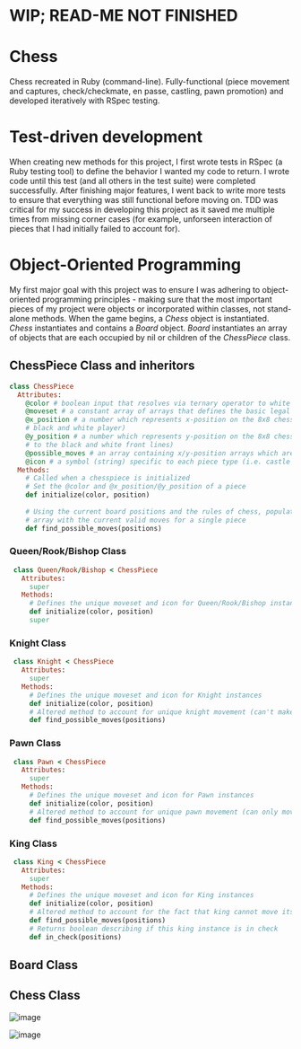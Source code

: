 # WIP; READ-ME NOT FINISHED

# Chess
Chess recreated in Ruby (command-line). Fully-functional (piece movement and captures, check/checkmate, en passe, castling, pawn promotion) and developed iteratively with RSpec testing.

# Test-driven development
When creating new methods for this project, I first wrote tests in RSpec (a Ruby testing tool) to define the behavior I wanted my code to return. I wrote code until this test (and all others in the test suite) were completed successfully. After finishing major features, I went back to write more tests to ensure that everything was still functional before moving on. TDD was critical for my success in developing this project as it saved me multiple times from missing corner cases (for example, unforseen interaction of pieces that I had initially failed to account for).

# Object-Oriented Programming
My first major goal with this project was to ensure I was adhering to object-oriented programming principles - making sure that the most important pieces of my project were objects or incorporated within classes, not stand-alone methods. When the game begins, a _Chess_ object is instantiated. _Chess_ instantiates and contains a _Board_ object. _Board_ instantiates an array of objects that are each occupied by nil or children of the _ChessPiece_ class.

## ChessPiece Class and inheritors

```ruby
class ChessPiece
  Attributes:  
    @color # boolean input that resolves via ternary operator to white or black
    @moveset # a constant array of arrays that defines the basic legal moves for ChessPieces
    @x_position # a number which represents x-position on the 8x8 chess board (in the chess board, the x-axis runs between the 
    # black and white player)
    @y_position # a number which represents y-position on the 8x8 chess board (in the chess board, the y-axis runs perpendicular 
    # to the black and white front lines)
    @possible_moves # an array containing x/y-position arrays which are valid moves for a piece
    @icon # a symbol (string) specific to each piece type (i.e. castle for Rook, horse for Knight)
  Methods:
    # Called when a chesspiece is initialized
    # Set the @color and @x_position/@y_position of a piece
    def initialize(color, position) 
    
    # Using the current board positions and the rules of chess, populate the @possible_moves 
    # array with the current valid moves for a single piece
    def find_possible_moves(positions) 
 ```
 
### Queen/Rook/Bishop Class  
```ruby
 class Queen/Rook/Bishop < ChessPiece
   Attributes: 
     super
   Methods: 
     # Defines the unique moveset and icon for Queen/Rook/Bishop instances
     def initialize(color, position) 
     super
```

### Knight Class 
```ruby 
 class Knight < ChessPiece
   Attributes: 
     super
   Methods: 
     # Defines the unique moveset and icon for Knight instances
     def initialize(color, position) 
     # Altered method to account for unique knight movement (can't make multiple moves in a line)
     def find_possible_moves(positions)
```
       
 ### Pawn Class
```ruby 
 class Pawn < ChessPiece
   Attributes: 
     super
   Methods: 
     # Defines the unique moveset and icon for Pawn instances
     def initialize(color, position) 
     # Altered method to account for unique pawn movement (can only move forward, capture diagonally)
     def find_possible_moves(positions)
 ```    
     
 ### King Class
```ruby
 class King < ChessPiece
   Attributes: 
     super
   Methods: 
     # Defines the unique moveset and icon for King instances
     def initialize(color, position) 
     # Altered method to account for the fact that king cannot move itself into check
     def find_possible_moves(positions)
     # Returns boolean describing if this king instance is in check
     def in_check(positions) 
```

## Board Class

## Chess Class

![image](https://user-images.githubusercontent.com/88121502/165210322-e5e381eb-a31c-4758-8780-04feba80c492.png)


![image](https://user-images.githubusercontent.com/88121502/165210857-d565c7e4-26e6-4ab4-944e-4ecf233dc8d0.png)

